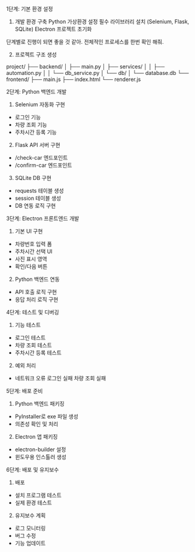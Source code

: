 1단계: 기본 환경 설정

1. 개발 환경 구축
   Python 가상환경 설정
   필수 라이브러리 설치 (Selenium, Flask, SQLite)
   Electron 프로젝트 초기화

단계별로 진행이 되면 좋을 것 같아.
전체적인 프로세스를 한번 확인 해줘.

2. 프로젝트 구조 생성

project/
├── backend/
│ ├── main.py
│ ├── services/
│ │ ├── automation.py
│ │ └── db_service.py
│ └── db/
│ └── database.db
└── frontend/
├── main.js
├── index.html
└── renderer.js

2단계: Python 백엔드 개발

1. Selenium 자동화 구현

- 로그인 기능
- 차량 조회 기능
- 주차시간 등록 기능

2. Flask API 서버 구현

- /check-car 엔드포인트
- /confirm-car 엔드포인트

3. SQLite DB 구현

- requests 테이블 생성
- session 테이블 생성
- DB 연동 로직 구현

3단계: Electron 프론트엔드 개발

1. 기본 UI 구현

- 차량번호 입력 폼
- 주차시간 선택 UI
- 사진 표시 영역
- 확인/다음 버튼

2. Python 백엔드 연동

- API 호출 로직 구현
- 응답 처리 로직 구현

4단계: 테스트 및 디버깅

1. 기능 테스트

- 로그인 테스트
- 차량 조회 테스트
- 주차시간 등록 테스트

2. 예외 처리

- 네트워크 오류
  로그인 실패
  차량 조회 실패

5단계: 배포 준비

1. Python 백엔드 패키징

- PyInstaller로 exe 파일 생성
- 의존성 확인 및 처리

2. Electron 앱 패키징

- electron-builder 설정
- 윈도우용 인스톨러 생성

6단계: 배포 및 유지보수

1. 배포

- 설치 프로그램 테스트
- 실제 환경 테스트

2. 유지보수 계획

- 로그 모니터링
- 버그 수정
- 기능 업데이트
